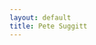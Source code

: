```yaml
---
layout: default
title: Pete Suggitt
---
```




<footer>
    <p align="center"><a href="http://github.com/suggitpe"><i class="fa fa-github fa-2x"></i></a></p>
</footer>